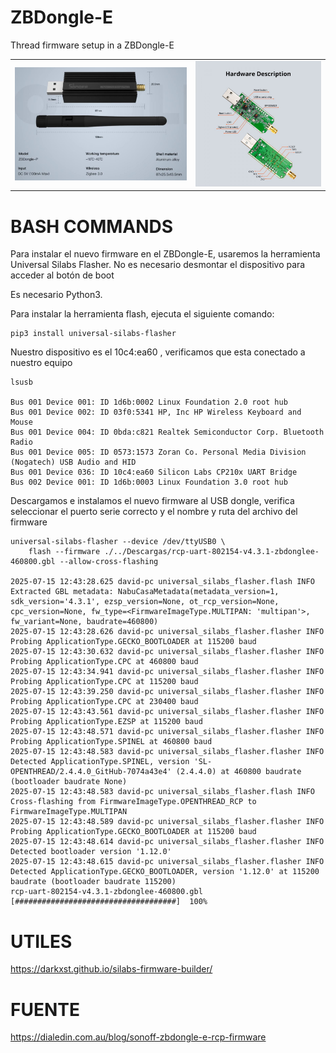 # ZBDongle-E
Thread firmware setup in a ZBDongle-E

<table>
  <tr>
    <td><img src="https://github.com/elarreglador/ZBDongle-E/blob/main/case.jpg"></td>
    <td><img src="https://github.com/elarreglador/ZBDongle-E/blob/main/no_case.jpg"></td>
  </tr>
</table>

# BASH COMMANDS

Para instalar el nuevo firmware en el ZBDongle-E, usaremos la herramienta Universal Silabs Flasher. No es necesario desmontar el dispositivo para acceder al botón de boot

Es necesario Python3.

Para instalar la herramienta flash, ejecuta el siguiente comando:
```
pip3 install universal-silabs-flasher
```
Nuestro dispositivo es el 10c4:ea60 , verificamos que esta conectado a nuestro equipo
```
lsusb

Bus 001 Device 001: ID 1d6b:0002 Linux Foundation 2.0 root hub
Bus 001 Device 002: ID 03f0:5341 HP, Inc HP Wireless Keyboard and Mouse
Bus 001 Device 004: ID 0bda:c821 Realtek Semiconductor Corp. Bluetooth Radio 
Bus 001 Device 005: ID 0573:1573 Zoran Co. Personal Media Division (Nogatech) USB Audio and HID
Bus 001 Device 036: ID 10c4:ea60 Silicon Labs CP210x UART Bridge
Bus 002 Device 001: ID 1d6b:0003 Linux Foundation 3.0 root hub
```
Descargamos e instalamos el nuevo firmware al USB dongle, verifica seleccionar el puerto serie correcto y el nombre y ruta del archivo del firmware
```
universal-silabs-flasher --device /dev/ttyUSB0 \
    flash --firmware ./../Descargas/rcp-uart-802154-v4.3.1-zbdonglee-460800.gbl --allow-cross-flashing

2025-07-15 12:43:28.625 david-pc universal_silabs_flasher.flash INFO Extracted GBL metadata: NabuCasaMetadata(metadata_version=1, sdk_version='4.3.1', ezsp_version=None, ot_rcp_version=None, cpc_version=None, fw_type=<FirmwareImageType.MULTIPAN: 'multipan'>, fw_variant=None, baudrate=460800)
2025-07-15 12:43:28.626 david-pc universal_silabs_flasher.flasher INFO Probing ApplicationType.GECKO_BOOTLOADER at 115200 baud
2025-07-15 12:43:30.632 david-pc universal_silabs_flasher.flasher INFO Probing ApplicationType.CPC at 460800 baud
2025-07-15 12:43:34.941 david-pc universal_silabs_flasher.flasher INFO Probing ApplicationType.CPC at 115200 baud
2025-07-15 12:43:39.250 david-pc universal_silabs_flasher.flasher INFO Probing ApplicationType.CPC at 230400 baud
2025-07-15 12:43:43.561 david-pc universal_silabs_flasher.flasher INFO Probing ApplicationType.EZSP at 115200 baud
2025-07-15 12:43:48.571 david-pc universal_silabs_flasher.flasher INFO Probing ApplicationType.SPINEL at 460800 baud
2025-07-15 12:43:48.583 david-pc universal_silabs_flasher.flasher INFO Detected ApplicationType.SPINEL, version 'SL-OPENTHREAD/2.4.4.0_GitHub-7074a43e4' (2.4.4.0) at 460800 baudrate (bootloader baudrate None)
2025-07-15 12:43:48.583 david-pc universal_silabs_flasher.flash INFO Cross-flashing from FirmwareImageType.OPENTHREAD_RCP to FirmwareImageType.MULTIPAN
2025-07-15 12:43:48.589 david-pc universal_silabs_flasher.flasher INFO Probing ApplicationType.GECKO_BOOTLOADER at 115200 baud
2025-07-15 12:43:48.614 david-pc universal_silabs_flasher.flasher INFO Detected bootloader version '1.12.0'
2025-07-15 12:43:48.615 david-pc universal_silabs_flasher.flasher INFO Detected ApplicationType.GECKO_BOOTLOADER, version '1.12.0' at 115200 baudrate (bootloader baudrate 115200)
rcp-uart-802154-v4.3.1-zbdonglee-460800.gbl  [####################################]  100%   
```

# UTILES
https://darkxst.github.io/silabs-firmware-builder/

# FUENTE
https://dialedin.com.au/blog/sonoff-zbdongle-e-rcp-firmware
